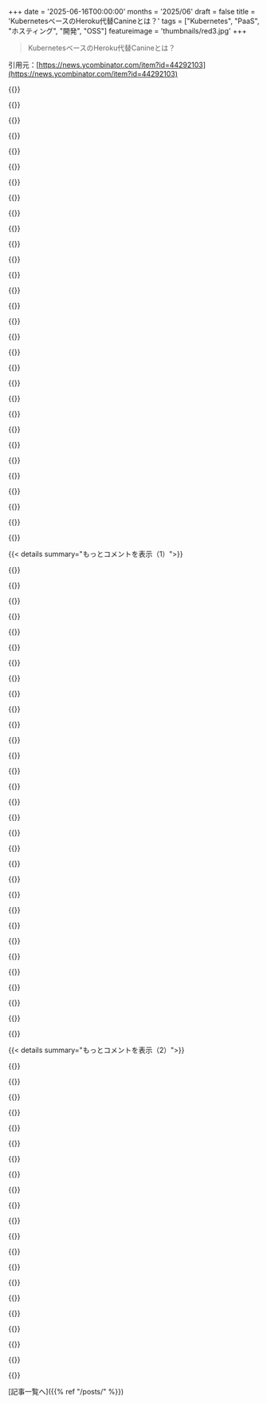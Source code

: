 +++
date = '2025-06-16T00:00:00'
months = '2025/06'
draft = false
title = 'KubernetesベースのHeroku代替Canineとは？'
tags = ["Kubernetes", "PaaS", "ホスティング", "開発", "OSS"]
featureimage = 'thumbnails/red3.jpg'
+++

> KubernetesベースのHeroku代替Canineとは？

引用元：[https://news.ycombinator.com/item?id=44292103](https://news.ycombinator.com/item?id=44292103)




{{<matomeQuote body="やっほーHNのみんな！Canineを1年くらい作ってるんだ。HerokuとかRenderとかFlyとかの高っかい料金にマジでうんざりして始めたんだよね。前は月に400ドル以上払ってたんだ。Hetznerにしたら4GBマシンがたったの4ドルだよ！でもHetznerはDNSとかチーム管理とかGitHub連携が面倒なんだよね。だからHerokuみたいなのサクッと作れるかと思ったら、意外と大変だった。でも今はHelmチャートも簡単にホストできるのが最高だよ。PostgresとかRedisとか、何でもいける。見てみてねー！<br>オープンソース版: https://github.com/czhu12/canine<br>クラウドホスト版: https://canine.sh" userName="czhu12" createdAt="2025/06/16 18:27:59" color="#45d325">}}




{{<matomeQuote body="マジでこういうHeroku的なやつ探してたんだ、ありがとう！これ良さそう！<br>あと、K8sのドキュメントがマジで分かりやすいね。一番親切かも。<br>https://canine.gitbook.io/canine.sh/technical-details/kubern...<br>質問なんだけどさ、Digital OceanとかのマネージドK8sで使えるの？Hetznerでの”クラスター”って1台のマシンを分けてるだけ？それとも本当のマルチマシンK8s？別のサーバーでインストールスクリプト実行したらクラスターに参加できる？既存のマネージドK8sにCanineでデプロイする方法はある？" userName="TheTaytay" createdAt="2025/06/16 21:00:56" color="#785bff">}}




{{<matomeQuote body="うん、今のところ2つのパターンをサポートしてるよ。<br>1. シングルHetzner VPS<br>2. 既存のKubernetesクラスターね。<br>僕は開発に1、本番はDigital OceanでK8sクラスター用意して2を使ってるんだ。Canineが直接マルチノードのHetznerクラスター作る機能はまだないんだよね。<br>HetznerでK8sクラスター作るTerraformはあるんだけど（https://github.com/kube-hetzner/terraform-hcloud-kube-hetzne...）、これはまだCanineには入ってない。UI改善を先にやりたいけど、検討はするよ。今は既存クラスターがあるか、シングルVPSにK3s入れるのを手伝う感じかな。" userName="czhu12" createdAt="2025/06/16 21:53:27" color="#45d325">}}




{{<matomeQuote body="おっ！それ良いニュースだね！僕はHetznerでのK8sについて聞いてたんじゃなくて、マネージドクラスター（Digital Oceanとか）で使えるか聞いてたんだよ。使えるんだね、最高！docsで見落としてたみたい。" userName="TheTaytay" createdAt="2025/06/17 00:49:54" color="">}}




{{<matomeQuote body="まず—こういうの成功してほしいとマジで思ってるから、頑張って！現時点ではこれかDokploy（Docker Swarmは過小評価されてる）かな。<br>ちょっとしたフィードバックなんだけど、「Why you should NOT use Canine」のセクションがマジでマイナスだよ。正直な欠点リストかと思ったら、皮肉っぽくてイラッとした。サーバー管理しなきゃとか、ダウンしたら責任取らなきゃとか、まだ開発初期で一人で作ってるんだとか、正直に書くべきだよ。" userName="nwienert" createdAt="2025/06/16 20:10:57" color="#ff5733">}}




{{<matomeQuote body="ハハ、他のランディングページと差別化しようとした僕の試みはダメだったか。もう一回考えてみるよ、フィードバックマジで感謝！" userName="czhu12" createdAt="2025/06/16 22:01:07" color="">}}




{{<matomeQuote body="うん…俺も「Why you should not use Canine」のセクション好きだよ。<br>ちょうど今朝Posthogのサイト見てて、似たようなセクションがあったんだよ。<br>https://www.dropbox.com/scl/fi/rky248hgutwzzkzwhifxz/posthog..." userName="harrisreynolds" createdAt="2025/06/17 14:40:33" color="">}}




{{<matomeQuote body="やるのは全然いいんだけど、Canineみたいに超初期段階だと、やっぱ本当のデメリットがあるんだよ。Posthogはアルファ版じゃないし、ユーモアも上手だし、その辺が違うんだよね。あれは残しとくとして、正直な点も加えるべきだよ。" userName="nwienert" createdAt="2025/06/17 17:24:29" color="">}}




{{<matomeQuote body="あれ、絶対残しておいて！マジで最高だから！（言っとかなきゃいけないことだしね！）<br>でも、批判的なポイントも追加でね。" userName="1oooqooq" createdAt="2025/06/16 22:18:37" color="">}}




{{<matomeQuote body="Docker Swarmって今どうなってんの？Dockerチームに捨てられた気がして、何年も追ってないんだけど。" userName="dgellow" createdAt="2025/06/17 10:45:46" color="">}}




{{<matomeQuote body="いや、DockerがSwarmを捨てたなんてことないよ。最新のDocker Engineのリリースノート見たけど、いっぱい修正とか機能追加あったもん。Kubernetesみたいに人気はないけど、ちゃんと生きてるって。" userName="vbezhenar" createdAt="2025/06/17 11:14:21" color="">}}




{{<matomeQuote body="ちょっとそれ、簡単には言えないな。上の人が言ってるのは、多分『classic swarm』のことだと思うけど、あれはマジでもう死んでる（詳しくはこちら: https://github.com/docker-archive/classicswarm）。<br>Dockerがサポートしてるのは別の『Swarm mode』っていうデプロイ方法で、これはhttps://github.com/moby/swarmkitがベースで、正直Kubernetesにすごく似てるんだよね。<br>なんで今さらDockerのKubernetesツールじゃなくてこっちを選ぶのか、全然わかんないな…。裸のKubernetesより設定が楽ってだけなら、k3sとかmicrok8sでもっと簡単にできるし。<br>もし誰かSwarm modeを本番で使ってる人いたら、ぜひ他の意見を聞かせてほしいな！" userName="horsawlarway" createdAt="2025/06/17 14:24:45" color="#ff5c5c">}}




{{<matomeQuote body="もし自分でベアメタルKubernetes組むなら、俺はSwarmを試すね。k3sとか他のやつは使わない。Kubernetesの最大の問題は、専門知識とかメンテにかかるコストが半端なく高いこと（ちゃんとやろうとしたらね。適当にやっててコスト低いと思い込んでる人も多いけど）。Swarmなら、短期でも長期でもコストは全然小さくなると思うよ。" userName="0xbadcafebee" createdAt="2025/06/17 14:46:19" color="#ff33a1">}}




{{<matomeQuote body="k3sがかけるコストで、Swarmが解決するっていう具体的な点について、もっと詳しく教えてくれない？<br>今のあなたのコメント、なんかSwarmのドキュメントによくあるFUDと同じ種類の匂いがするんだよね（Dockerが出してるドキュメントには、DockerがKubernetesツールに時間かけてるのに、Swarmを選ぶ『なぜ』が全然魅力的じゃないんだ）。<br>まあ、話は聞くけどさ、俺はk3sでベアメタルのクラスター動かしてるけど、メンテは超簡単だよ。" userName="horsawlarway" createdAt="2025/06/17 16:39:19" color="#ff5733">}}




{{<matomeQuote body="元のコメント主じゃないんだけど、数年前にKubernetesからSwarmに移行したことあるんだよね。詳しいことは正直もう覚えてないんだけど、とにかく設定ファイルをめっちゃ消した（ローカルのComposeとの重複もなくなって）、全体的にすごく扱いやすかったのを覚えてる。数台マシン追加したときも、内蔵機能で簡単にできたし。まあ、俺はインフラ専門家じゃないし、Kubernetesの経験もたいしたことないんだけどね。" userName="nwienert" createdAt="2025/06/23 03:39:01" color="">}}




{{<matomeQuote body="CapRoverって、まさにそれ（Swarm mode）を使ってるよ。" userName="conradfr" createdAt="2025/06/17 18:50:09" color="">}}




{{<matomeQuote body="PaaSプラットフォームのリストをGitHubでまとめてるよ。<br>https://github.com/debarshibasak/awesome-paas" userName="debarshri" createdAt="2025/06/16 19:04:43" color="#785bff">}}




{{<matomeQuote body="dokkuはVPSでも動くシンプルなPaaSだよ。dokku-scheduler-kubernetesもあるけど、Helmチャートはサポートしてないみたい。<br>https://github.com/dokku/dokku-scheduler-kubernetes<br>クラウドコンピューティングアーキテクチャ › Delivery ってところでSaaS, DaaS, DaaS, PaaS, IaaSにリンクしてるね。<br>https://en.wikipedia.org/wiki/Cloud_computing_architecture<br>クラウドコンピューティング比較のページもある。<br>https://en.wikipedia.org/wiki/Cloud-computing_comparison<br>Category:Cloud platformsも。<br>https://en.wikipedia.org/wiki/Category:Cloud_platforms<br>awesome-selfhostedにはserverless / FaaSカテゴリがあって、それはawesome-sysadmin › PaaSにリンクしてるね。<br>https://github.com/awesome-selfhosted/awesome-selfhosted#sof..." userName="westurner" createdAt="2025/06/17 02:32:23" color="#ff33a1">}}




{{<matomeQuote body="最近、OSSのセルフホスト型データプラットフォームkitsunadata（https://github.com/kot-behemoth/kitsunadata）をDokkuでデプロイして始めたんだ。すごく成熟してて使いやすいし、ドキュメントもたくさんある。<br>勉強中にいろんなリンク集めて、awesome-dokku（https://github.com/kot-behemoth/awesome-dokku）ってリストも作ったから、誰かの役に立てば嬉しいな！" userName="kot-behemoth" createdAt="2025/06/17 07:08:53" color="#ff5c5c">}}




{{<matomeQuote body="DokkuのK3sを使った、もっと機能豊富なデプロイ方法がこれだよ。<br>https://dokku.com/docs/deployment/schedulers/k3s/<br>見てみて！" userName="emilsedgh" createdAt="2025/06/17 05:02:05" color="#ff5733">}}




{{<matomeQuote body="付け加えるけど、これは僕が今まで作った中で断トツに楽しかったプロジェクトだよ。<br>技術スタックを上から下まで全部自分で握るのって、めちゃくちゃ満足感があるんだ。<br>Railsアプリ、Canineインフラ、Raspberry Piサーバー、自分のISP。<br>これを全部自分で管理してアプリを動かせるようにしたんだ。" userName="czhu12" createdAt="2025/06/16 18:51:46" color="">}}




{{<matomeQuote body="ちょっと細かい指摘だけど。<br>KubernetesはDockerコンテナを動かすわけじゃないんだ。<br>OCI（Open Container Initiative）に準拠したコンテナを動かすんだよ。<br>Dockerはライセンスされたブランド名だからね。" userName="vanillax" createdAt="2025/06/16 20:30:23" color="">}}




{{<matomeQuote body="もう一つ細かい指摘があるよ。<br>https://canine.gitbook.io/canine.sh/technical-details/kubern...<br>これは一般的な説明だろうけど、「10,000サーバー」ってのはちょっと…Kubernetesは公式には最大5,000ノードまでしかサポートしてないんだよ。<br>https://kubernetes.io/docs/setup/best-practices/cluster-larg...<br>もっと大規模なクラスターもあるけど、それにはかなりのチューニング（例えばAPIレジストリを完全に置き換えるとか）が必要なんだ。Kubernetesは現状、大規模クラスターをそのままサポートするのにはまだ遠いよ。" userName="cmckn" createdAt="2025/06/16 21:17:40" color="#38d3d3">}}




{{<matomeQuote body="あー、確かに僕が間違ってるかも。<br>昔Airbnbにいた頃、誰かが1万サーバーまでスケールできるかって内部テストをしてた記憶があるんだけど、あれは2016年の話だし、自分でやったわけじゃないからね。<br>それは撤回するよ。" userName="czhu12" createdAt="2025/06/16 21:39:00" color="">}}




{{<matomeQuote body="そうそう、Docker必須って見ると嫌なんだ。<br>もうDockerを使うことはほとんどなくて、Podmanとかcontainerdばっかり使ってるよ。" userName="cchance" createdAt="2025/06/17 01:17:09" color="">}}




{{<matomeQuote body="めっちゃいいね。僕もセルフホスティングで同じようなことやろうと思ってて、DockerとKubernetesの中間みたいなのを探してたんだ。<br>Nomadも良さそうだったけど、それでもDockerよりはちょっと手間がかかるし、エコシステムも少ないんだよね。<br>結局Dockerだけ使って、アップグレード時のデプロイダウンタイムは我慢することにしたよ。個人のホームサーバーならそれで十分。<br>でもプロダクションサービスだと、CanineはK8sをどれくらい抽象化してくれるんだろう？<br>内部を覗く必要はあるのかな？<br>僕はk8sエキスパートじゃないから分からないけど、DockerとK8sの間にちょうどいいものって、そもそも存在しないのかな？" userName="conqrr" createdAt="2025/06/16 19:46:59" color="">}}




{{<matomeQuote body="まさにDockerとKubernetesの中間みたいなの、僕も作ってる最中だよ！<br>https://github.com/psviderski/uncloud<br>君と同じように、運用のオーバーヘッドがない中間層が欲しかったんだ。<br>基本的にはDockerみたいなCLIとDocker Composeに似た使い勝手で、複数マシンでの運用やプロダクション対応もしてるけど、管理が必要なコントロールプレーンはないんだ。<br>まだ開発中だけど、各レイヤーで何が起きてるか簡単に理解できて、トラブルシューティングもできるくらいシンプルに保つのが目標だよ。" userName="psviderski" createdAt="2025/06/16 22:24:39" color="#785bff">}}




{{<matomeQuote body="これ、いい感じ！まさに解決してほしかったことだよ。WireGuardとCaddyの組み合わせもナイスだね。Zero Downtime Deployはどうやるの？Swarmみたいに？" userName="conqrr" createdAt="2025/06/16 22:40:30" color="#785bff">}}




{{<matomeQuote body="ありがとう！Zero Downtime DeployはK8sとかSwarmみたいに、コンテナを一つずつローリングアップデートするんだ。新しいのを動かして、大丈夫か確認して、Caddyが切り替えて、古いのは消すよ。CLIで操作するから、何かあってもすぐにわかるのが違うところ。" userName="psviderski" createdAt="2025/06/16 22:50:12" color="#45d325">}}




{{<matomeQuote body="コンセプト、めっちゃいいじゃん！K8sってすごいけど、複雑すぎるとこあるよね（昔のx86仮想化みたい）。資料見たら、K8sの基本をよくわかってるみたいで、色々な場面で使えそうだね。特に自分でホスティングする時に、PVEやMicrocloud、Cockpitより人気出るかも。N100 NUCがMicrocloud入れたまま放置されてるから、それ外してCanine試してみるか！" userName="stego-tech" createdAt="2025/06/16 19:56:27" color="#45d325">}}




{{< details summary="もっとコメントを表示（1）">}}

{{<matomeQuote body="Helmはちょっと扱いにくいなーって思うときあったよ。values.yamlを更新したときに、どれが適用されるかとか、起動時に設定しないといけないかとか、ちょっと読めないんだよね。あと、大量のサービスがデプロイされると、どれを再起動していいか分からなくなる。でも、K8sのコアの部分は、ステートレスなジョブには使うの楽しいけどね。" userName="czhu12" createdAt="2025/06/16 20:57:57" color="">}}




{{<matomeQuote body="Helmって、ぶっちゃけうざいよね。ソフトのインストールが楽になるのは感謝だけど、npmに感謝するのと同じような感じ。" userName="jitl" createdAt="2025/06/17 11:15:08" color="">}}




{{<matomeQuote body="なんかさー、この”複雑”って話、どこから来てるんだろう？昔はKubesprayとかでクラスター作るのに2時間とかかかったかもしれないけど、RKEみたいなの使えば、今はYAMLファイル一つとSSHキーだけでしょ。" userName="cyberpunk" createdAt="2025/06/16 20:25:45" color="#38d3d3">}}




{{<matomeQuote body="K8sの独特なとこに慣れすぎて、気づいてないんじゃない？あと、デバッグ経験豊富だから、問題あってもあんまり気にしないとか。ちょっと前、GKEで普通のデプロイなのにDNS障害起きて、ずっと頑張ったけど結局ダメで、新しいクラスター立て直したよ。Linodeに乗り換えようかなとも思ったくらい。K8sはさ、HerokuとかGoogle Cloud Runと違って、自分で管理する部分にたくさんの部品が動いてるから複雑なんだよ。やれることも多いしね。あなたが慣れてるからって、複雑じゃないってわけじゃないと思うな。" userName="hombre_fatal" createdAt="2025/06/16 22:53:31" color="#45d325">}}




{{<matomeQuote body="ベアメタルで大規模にデプロイして、ソフトとかファームウェアの管理するの、やっぱり結構複雑だよ。今のツールは良くなってるけど、”簡単”ってわけじゃないんだ。K8sの氷山図、3年以上前のだけど、まだかなり正確だと思う。見てみて。<br>https://www.reddit.com/r/kubernetes/comments/u9b95u/kubernet..." userName="esseph" createdAt="2025/06/16 22:28:52" color="#45d325">}}




{{<matomeQuote body="あー、それ同意だわ。K8s自体のセットアップは結構簡単なんだよね。証明書とかドメインとか、CICD（FluxとかArgoとか）あたりで複雑になってくるんだよ。家でホスティングするのに、一番分かりやすくて、しかもちゃんと使えるレベルのセットアップ方法の動画、持ってるよ。" userName="vanillax" createdAt="2025/06/16 20:46:14" color="#ff5733">}}




{{<matomeQuote body="あなたの動画、k3sみたいだよ。普通のK8sをベアメタルでセットアップするの期待してた人向けに、一応言っとくね。" userName="nabeards" createdAt="2025/06/17 00:26:48" color="">}}




{{<matomeQuote body="数年前、DigitalOceanで40ドルくらいでK8sクラスター組んでみたんだ。<br>このチュートリアル通りにね→ https://www.digitalocean.com/community/tutorials/how-to-auto...<br>簡単なYAML数行で新しいサービス作ってデプロイできたし、DNSとかLets Encryptも自動でやってくれた。<br>kubectlコマンド一発で更新できるのが超楽で、気に入ったよ！" userName="xp84" createdAt="2025/06/16 21:30:23" color="#ff5733">}}




{{<matomeQuote body="K8sが複雑って言う人たちは、きっと複雑な使い方をしてるか、あるいはマネージドK8s以外の話をしてるんじゃないかな。<br>複雑なニーズってそもそも複雑だから、K8sだけが複雑にしてるわけじゃないと思うよ。<br>もしK8s自体が一番の複雑さの原因なら、それ多分使い方が間違ってるか、使うツールを間違えてるね。" userName="notnmeyer" createdAt="2025/06/16 20:44:54" color="#ff33a1">}}




{{<matomeQuote body="コメント6の「マネージドK8sじゃない話だろ」ってとこ、それな！<br>ハイパースケーラーのマネージドK8sは確かに楽ちんだけど、クラスター管理者とかベアメタルから見ると全然違うんだよ。<br>基本機能動かすだけでいろんなレイヤーの細かい設定が必要で、イライラするんだ。<br>マネージド使って「複雑じゃない」とか言わないでほしいな。<br>K8sも昔よりはマシになったけど、ESXiとかHypervisorみたいにプラグアンドプレイじゃないんだよね。<br>だからCanineみたいなのに期待してるんだ！<br>（てか、よっぽどの理由がない限り、ベアメタルで自前K8sとかやめとけ。マジで大変だから！）" userName="stego-tech" createdAt="2025/06/16 21:12:56" color="#ff33a1">}}




{{<matomeQuote body="コメント7の最後の追記以外は全部同意かな。<br>Nutanixとか、ああいうのがK8s周りをだいぶ助けてくれてるよね。<br>Talosも結構好きだし、もっと普及してほしいなー。" userName="esseph" createdAt="2025/06/16 22:30:27" color="">}}




{{<matomeQuote body="コメント8への応答だよ。「なるほどね！」<br>Nutanixは俺も感心したけど、収益性がちょっと気になったんだよね。VMware Tanzuも悪くなかったけど、AWSのK8sの方が楽だったかな。<br>Talosは今度チェックしようと思ってて、特にコミュニティライセンスがいい感じ。<br>K8s周りは日々進化してるけど、結局のところ本番環境ならマネージドK8sが一番かなって思ってる。<br>YAML数行でバックアップとかシークレット管理もできるし。まぁ、その分毎月すごい額の請求が来るけどね！" userName="stego-tech" createdAt="2025/06/16 23:26:00" color="#ff33a1">}}




{{<matomeQuote body="CISAが言ってるんだけど、重要インフラ分野だとネットなしで24時間以上動けるようにしろ、って推奨があるらしい。<br>ネット依存してるものをネットなしで制御するのは正直難しいよねー。<br>そういえば、Nutanixが最近K8s関連で面白い買収してるから、もし興味あったら調べてみてよ。" userName="esseph" createdAt="2025/06/16 23:31:57" color="#ff33a1">}}




{{<matomeQuote body="ウェブサイトのライセンスが2024年でMITってなってるけど、GitHubのApache licenseと違うのは大問題だね。どっちが本当なの？" userName="reconnecting" createdAt="2025/06/17 08:00:59" color="#45d325">}}




{{<matomeQuote body="KubernetesベースのHeroku代替!? KubernetesやHelm chartsを知る必要があるなら、俺にとってHeroku代替じゃないよ。echo helloみたいな簡単なデプロイでもKubernetesのことなんて考えたくないのに。" userName="serial_dev" createdAt="2025/06/17 15:51:48" color="#38d3d3">}}




{{<matomeQuote body="うん、それがCanineの目標だったんだ。Kubernetesがあることを知らなくても、そのエコシステムを活用できるようにすること。そして将来的には、もっと高度な機能が必要になったらKubernetes API’sを直接公開するんだよ。" userName="czhu12" createdAt="2025/06/17 16:47:51" color="">}}




{{<matomeQuote body="ストレージとsecretsの扱いはどうなってるか気になるね。Kubernetesの課題はデプロイより、ストレージやデータを一貫した場所に置く方法なんだ。<br>デモは公開repo、has dockerfiles等だったけど、private codeとimagesはどうなの？" userName="rcarmo" createdAt="2025/06/16 19:32:11" color="#ff33a1">}}




{{<matomeQuote body="昔heroku使ってたけどいい思い出だよ。ランディングページが基本的な疑問に答えられてないと思うんだ。<br>1. git pushみたいな簡単なデプロイできる？<br>2. Procfileみたいにワークロードを簡単に定義できる？" userName="znpy" createdAt="2025/06/16 21:41:51" color="#785bff">}}




{{<matomeQuote body="stacktape.comで同じことやってるんだけど、君らのやってることいいと思うよ。でも正直、厳しい市場だね。安いのが魅力でも、HerokuのDXには遠く及ばないし、シングルVM構成は本番向きじゃないよ。信頼性とか色々足りてないね。でもAI時代で変わるかも、頑張って。<br>https://stacktape.com" userName="matus_congrady" createdAt="2025/06/16 22:22:26" color="">}}




{{<matomeQuote body="うん、君に同意だよ。でもだからこそKubernetesは良い基盤だと思うんだ。巨大なAPIエコシステムがあるし、kubectlのDXもかなり良い。K8は大規模クラスターへのスケールも比較的簡単だよ。" userName="czhu12" createdAt="2025/06/16 23:34:51" color="">}}




{{<matomeQuote body="これ、Kuberoとそっくりだね。問題は、Kuberoは全然人気が出なかったこと。Coolifyみたいなシンプルなツールをユーザーは求めてるのかもね。" userName="tonyhart7" createdAt="2025/06/16 21:35:16" color="#ff5733">}}




{{<matomeQuote body="＜br＞全然人気が出なかった。＜br＞このプロジェクトの活動状況を見てよ： https://github.com/czhu12/canine/graphs/code-frequency＜br＞結構頑張ってるじゃん。" userName="Terretta" createdAt="2025/06/17 04:09:49" color="">}}




{{<matomeQuote body="プロジェクトはまだ骨組みだけで、TODOがいっぱいだね。これはかなり大変な作業になりそう。" userName="tonyhart7" createdAt="2025/06/17 12:46:06" color="">}}




{{<matomeQuote body="開発者さん、どういう経緯でこれを構築できたの？APIとReactは少し分かるけど、複雑なものをどう分解して形にするかアイデアがなくて。Heroku代替を完全に機能するオープンソースにするには？機能検討でHerokuの料金ページから始める俺のアプローチ、多分間違ってるよね。" userName="mattfrommars" createdAt="2025/06/17 22:09:46" color="#45d325">}}




{{<matomeQuote body="動画の例、シングルマシンやVMで自己ホストしたい人にはちょっと分かりにくいな。managed DO K8sとかの参照が必要なの？ローカルVMをクラスターにしたいんだけど。全部入りで単体マシンにインストールする方法とか、そこからアプリを追加・デプロイする方法の他の動画か、作ってくれる？" userName="indigodaddy" createdAt="2025/06/16 21:37:25" color="#ff33a1">}}




{{<matomeQuote body="あー、動画のセットアップは基本的にstagingとか非productionアプリ用だよ。普通は単体のHetzner VPSを起動して、K8互換サーバーをインストールすればすぐ使える。ProductionはDigitalOceanのmanaged Kubernetesと、同じデータセンター内のmanaged Postgresを使ってる。レイテンシー対策にもなるし、夜も安心して眠れるからね笑" userName="czhu12" createdAt="2025/06/16 21:40:36" color="#38d3d3">}}




{{<matomeQuote body="RKE2とかK3S（Rancher製品）ってK8互換なの？（追記：調べたらGoogle AIは互換って言ってるみたい）" userName="indigodaddy" createdAt="2025/06/18 14:38:21" color="">}}




{{<matomeQuote body="なるほどね。個人的な趣味アプリとかプロジェクト用に、シングル構成で使いたい人が多いと思うんだ。staging用の構成、ドキュメントある？" userName="indigodaddy" createdAt="2025/06/16 22:14:04" color="#ff5c5c">}}




{{<matomeQuote body="readmeのスクリーンショットにあるGoogle Sheets backendって、もしかしてデータベースとして使ってる？もしそうならすごい尊敬する。俺もhttps://holos.runでk8s版Herokuみたいなの作ろうと思ってたから、これ見てめっちゃ嬉しい。cluster apiでシングル・マルチノードクラスターを立てるとか、統合を色々探求してみたいな。" userName="JeffMcCune" createdAt="2025/06/16 23:36:48" color="#38d3d3">}}




{{<matomeQuote body="Haha、そうだよ！まさにこれ、https://google-sheets-backend.canine.sh/。こういうの、どれだけ簡単にコードで雰囲気出せるかなって思ってたんだけど、超簡単だったんだ。" userName="czhu12" createdAt="2025/06/17 05:52:04" color="#ff5c5c">}}

{{</details>}}




{{< details summary="もっとコメントを表示（2）">}}

{{<matomeQuote body="すごくいいね！まさに探してたやつだよ。Helm chartsの上に構築されてるってのが試したくなるね。CanineはHelm chartsを自動でアップグレードしてくれるの？もしそうなら最高なんだけど。有料プランにいるのは、アップグレード忘れちゃうのが嫌だからなんだ。あと、オペレーションの知識って、忘れた頃に必要になるから困るんだよね。" userName="film42" createdAt="2025/06/16 20:19:24" color="#ff33a1">}}




{{<matomeQuote body="アップグレードはできるみたいだけど、安全にアップグレードするっていう根本的な問題は解決しないと思うよ。大抵は大丈夫だけど、バージョン跨ぐと設定キーが変わったりするしね。手動での監視なしにHelm chartsをアップグレードするのは、まだ未解決の問題っぽいな。" userName="czhu12" createdAt="2025/06/16 20:59:13" color="#ff5c5c">}}




{{<matomeQuote body="プロジェクト作成がうまくいかないな。「Deploy from Docker Hub instead →」をクリックして、詳細（名前、イメージ、クラスター）を入れてSubmitしたら、またプロジェクトページ（空）に戻っちゃうんだ。<br>追記：どうやらPOST https://canine.sh/projects が422を返してるみたい。" userName="federicotdn" createdAt="2025/06/16 22:23:24" color="#38d3d3">}}




{{<matomeQuote body="おかしいな、見てみるよ。Docker Hubにアクセスする権限の問題かな。プライベートリポジトリ？前にDockerhubのイメージをデプロイしようとした時、プロビジョンされたトークンに読み取り権限がなかった気がするんだ。少なくとも、もっと良いエラーメッセージを表示するバグがあるから、それはすぐ直すよ！" userName="czhu12" createdAt="2025/06/16 23:37:28" color="#ff33a1">}}




{{<matomeQuote body="ああ、そうだよ、プライベートリポジトリ。" userName="federicotdn" createdAt="2025/06/17 07:39:53" color="">}}




{{<matomeQuote body="これをHerokuのオープンソース版であるDokkuと比較してる記事とかチャートはある？" userName="chrisaiv" createdAt="2025/06/20 18:10:21" color="">}}




{{<matomeQuote body="コンピューティングのコストは下がってるのに、クラウドのコストは上がり続けるのがいつも不思議だったんだ。これを作ってくれて、賞賛に値するよ、ありがとう。" userName="Everhusk" createdAt="2025/06/16 20:15:24" color="">}}




{{<matomeQuote body="コンピューティングのコストは下がるのに、クラウドのコストは上がり続けるのはいつも不思議だったんだ。これを作ってくれて、賞に値するよ、ありがとう！" userName="Everhusk" createdAt="2025/06/16 20:16:25" color="">}}




{{<matomeQuote body="うん、前の会社での最後の年は、あるPaaSベンダーの8つのインスタンスで合計約512GBのメモリに年間約40万ドル以上も使ったんだ。ほとんどいつもメモリがボトルネックだったから、コンピュート側はいくらかかったかさえ分からないくらい。今やハードウェア自体を直接買っても8千ドル以下で済むのに、馬鹿げてると思ったよ。SOC2対応とかエンタープライズプランとかはあったけど、四半期ごとの請求はキツかったね。" userName="czhu12" createdAt="2025/06/16 21:04:48" color="#ff5c5c">}}




{{<matomeQuote body="https://world.hey.com/dhh/our-cloud-exit-savings-will-now-to... - このブログ記事、去年よく回ってたんだけど、似たような主張をしてるよ。" userName="bbkane" createdAt="2025/06/17 04:39:15" color="#785bff">}}




{{<matomeQuote body="Webサイトの「Canineを使うべきでない理由」ってセクションで、背景にあるカードがスワイプできちゃうのがすごく変なUXだね。これはChrome 137、Android 13での話。<br>それは置いといて...ちょっと試してみるつもりだよ。N100 NUCが3台あって、2台はKubernetes学習で挫折してから使ってないんだ。<br>もしかしたらこれでうまくいくかも。" userName="serbuvlad" createdAt="2025/06/16 20:13:41" color="#ff33a1">}}




{{<matomeQuote body="うん、背景のカードがスワイプできちゃうのは混乱するよね。なんでそうなるかは理解できるけど、ちょっとしか見えてないのにそれができちゃうのはおかしいな。" userName="wkat4242" createdAt="2025/06/17 02:52:08" color="">}}




{{<matomeQuote body="Kubernetes Crash Courseの「Day ＼#4. Services」ってところにtypoがあるんじゃないかな。<br>「NodePortサービスはインターネットからアクセスできません」って書いてあるけど、本当はアクセスできるって言いたかったんじゃないかな。" userName="RamRodification" createdAt="2025/06/17 19:15:18" color="#45d325">}}




{{<matomeQuote body="ちょうどhetzner上にk3sをセットアップするってのをやった時に、これ使ったんだよね: https://github.com/vitobotta/hetzner-k3s/<br>これは役に立つかな？" userName="diamondfist25" createdAt="2025/06/17 14:54:43" color="#ff33a1">}}




{{<matomeQuote body="Addonってどういう仕組みなの？<br>ただ事前にビルドされたDockerfileとか？<br>それとも何か特別なことがあるの？<br>もしDockerfileとかDockerイメージ以上の特別な何かがあるなら、mariadbをリクエストしたいな。" userName="dabbz" createdAt="2025/06/17 03:49:15" color="#ff5733">}}




{{<matomeQuote body="herokuが「review apps」って呼んでる機能、つまりPRごとに一時的な環境が自動で作られるやつ、これのサポートはある？（それか対応予定とか）<br>ドキュメントとかリポジトリをざっと見たけど、見当たらなかったんだよね。" userName="lotyrin" createdAt="2025/06/17 00:45:14" color="#785bff">}}




{{<matomeQuote body="まだだよ、ロードマップには載ってるんだ。Gitlabサポートと一緒にね。<br>今後数週間のうちに、アップデートとして少しずつ出していくつもりだよ。" userName="czhu12" createdAt="2025/06/17 05:53:05" color="#ff5c5c">}}




{{<matomeQuote body="既存のk8sクラスターを使えるようにできないの？<br>それとも常に組み込まれてるk3sを使う必要があるの？<br>単にk3sを使ってるだけなら、自分でクラスターを持ち込む（bring your own）のも簡単にできそうな気がするけど..." userName="vanillax" createdAt="2025/06/16 20:28:00" color="#ff33a1">}}




{{<matomeQuote body="そうだよ、既存のk8sクラスターと一緒に使うことを想定してるんだ。<br>k3sはどっちかっていうと例外的な使い方なんだけど、すごく安いシングルインスタンスのマシンもサポートしたくてさ。<br>ホームページとかreadmeでその辺をもっと分かりやすくしようと思うよ。" userName="czhu12" createdAt="2025/06/17 05:54:42" color="#ff5733">}}




{{<matomeQuote body="k3sはKubernetesだよ。<br>K8sとk3sは同じさ。違いはないんだ。<br>Linuxみたいに、ただ色々なバージョンとか配布版があるだけだよ。" userName="vanillax" createdAt="2025/06/17 14:01:48" color="#ff5733">}}

{{</details>}}



[記事一覧へ]({{% ref "/posts/" %}})

